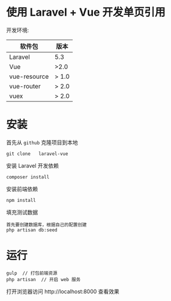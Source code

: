 # 使用 Laravel + Vue 开发单页引用

开发环境:

| 软件包 | 版本 |
| --- | --- |
| Laravel | 5.3 |
| Vue | >2.0 |
| vue-resource | > 1.0 |
| vue-router | > 2.0 |
| vuex | > 2.0 |


# 安装
首先从 `github` 克隆项目到本地
```
git clone   laravel-vue
```

安装 Laravel 开发依赖
```
composer install
```

安装前端依赖
```
npm install
```


填充测试数据
```
首先要创建数据库，根据自己的配置创建
php artisan db:seed
```

# 运行 
```
gulp  // 打包前端资源
php artisan  // 开启 web 服务
```

打开浏览器访问 http://localhost:8000 查看效果

